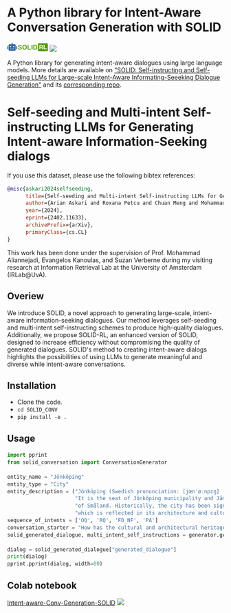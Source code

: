 # A Python library for Intent-Aware Conversation Generation with SOLID 
[<img src= "./figures/solid_logo.png" width=95px />](https://arian-askari.github.io/SOLID/) [<img src= "https://img.shields.io/badge/Language-English-brightgreen"  />](https://arian-askari.github.io/SOLID/)

A Python library for generating intent-aware dialogues using large language models. More details are available on ["SOLID: Self-instructing and Self-seeding LLMs for Large-scale Intent-Aware Informating-Seeeking Dialogue Generation"](https://arxiv.org/abs/2402.11633) and its [corresponding repo](https://github.com/arian-askari/solid).

# Self-seeding and Multi-intent Self-instructing LLMs for Generating Intent-aware Information-Seeking dialogs

If you use this dataset, please use the following bibtex references:


```bibtex
@misc{askari2024selfseeding,
      title={Self-seeding and Multi-intent Self-instructing LLMs for Generating Intent-aware Information-Seeking dialogs}, 
      author={Arian Askari and Roxana Petcu and Chuan Meng and Mohammad Aliannejadi and Amin Abolghasemi and Evangelos Kanoulas and Suzan Verberne},
      year={2024},
      eprint={2402.11633},
      archivePrefix={arXiv},
      primaryClass={cs.CL}
}
```

This work has been done under the supervision of Prof. Mohammad Aliannejadi, Evangelos Kanoulas, and Suzan Verberne during my visiting research at Information Retrieval Lab at the University of Amsterdam (IRLab@UvA).

## Overiew
We introduce SOLID, a novel approach to generating large-scale, intent-aware information-seeking dialogues. Our method leverages self-seeding and multi-intent self-instructing schemes to produce high-quality dialogues. Additionally, we propose SOLID-RL, an enhanced version of SOLID, designed to increase efficiency without compromising the quality of generated dialogues. SOLID's method to creating intent-aware dialogs highlights the possibilities of using LLMs to generate meaningful and diverse while intent-aware conversations.


## Installation

- Clone the code.
- ```cd SOLID_CONV```
- ``` pip install -e . ```



## Usage

```python
import pprint
from solid_conversation import ConversationGenerator

entity_name = "Jönköping"
entity_type = "City"
entity_description = ("Jönköping (Swedish pronunciation: [jœnˈøːnpɪŋ] (listen)) is a city in southern Sweden, situated by the western shore of Lake Vättern. "
                      "It is the seat of Jönköping municipality and Jämtland County, and has a population of 114,418 (2019). Jönköping is part of the Swedish province "
                      "of Småland. Historically, the city has been significant due to its location at the transition between the provinces of Västergötland and Småland, "
                      "which is reflected in its architecture and cultural heritage.")
sequence_of_intents = ['OQ', 'RQ', 'FD_NF', 'PA']
conversation_starter = "How has the cultural and architectural heritage of both Västergötland and Småland influenced the development of Jönköping as a unique city?"
solid_generated_dialogue, multi_intent_self_instructions = generator.generate_dialogue(entity_name, entity_type, entity_description, sequence_of_intents, conversation_starter)

dialog = solid_generated_dialogue["generated_dialogue"]
print(dialog)
pprint.pprint(dialog, width=80)

```

## Colab notebook

[Intent-aware-Conv-Generation-SOLID](https://colab.research.google.com/drive/1Roohw7CVrsSLyvYNedPEowjHOwSYPRTt?usp=sharing) [![](https://colab.research.google.com/assets/colab-badge.svg)](https://colab.research.google.com/drive/1Roohw7CVrsSLyvYNedPEowjHOwSYPRTt?usp=sharing)
